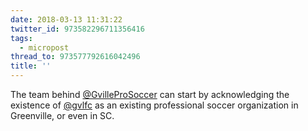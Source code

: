 ```yaml
---
date: 2018-03-13 11:31:22
twitter_id: 973582296711356416
tags:
  - micropost
thread_to: 973577792616042496
title: ''
---
```


The team behind [@GvilleProSoccer](https://twitter.com/GvilleProSoccer) can start by acknowledging the existence of [@gvlfc](https://twitter.com/gvlfc) as an existing professional soccer organization in Greenville, or even in SC.

